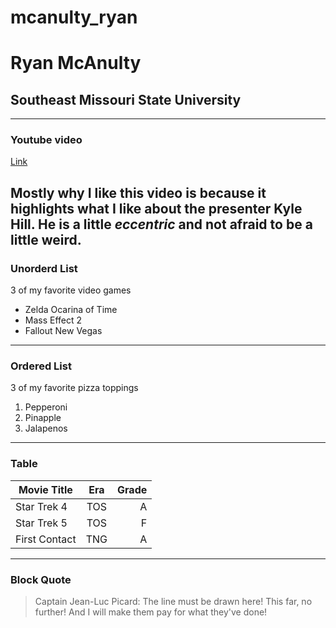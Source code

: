 # mcanulty_ryan
# Ryan McAnulty
## Southeast Missouri State University
---
### Youtube video
[Link](https://www.youtube.com/watch?v=bKjitZ3wLoc)

Mostly why I like this video is because it highlights what I like about the presenter **Kyle Hill**.  He is a little *eccentric* and not afraid to be a little weird.
---
### Unorderd List
3 of my favorite video games
* Zelda Ocarina of Time
* Mass Effect 2
* Fallout New Vegas

---
### Ordered List
3 of my favorite pizza toppings
1. Pepperoni
2. Pinapple
3. Jalapenos

---
### Table
Movie Title | Era | Grade
--- | :---: | ---:
Star Trek 4 | TOS | A
Star Trek 5 | TOS | F
First Contact | TNG | A

---
### Block Quote
> Captain Jean-Luc Picard: The line must be drawn here! 
> This far, no further!
> And I will make them pay for what they've done!

